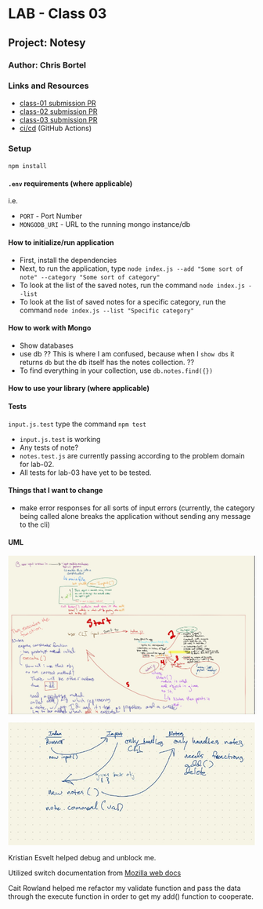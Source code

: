 # LAB - Class 03

## Project: Notesy

### Author: Chris Bortel

### Links and Resources
- [class-01 submission PR](https://github.com/Chris-Bortel-401-advanced-javascript/notes/pull/1)
- [class-02 submission PR](https://github.com/Chris-Bortel-401-advanced-javascript/notes/pull/2)
- [class-03 submission PR](https://github.com/Chris-Bortel-401-advanced-javascript/notes/pull/4)
- [ci/cd](http://xyz.com) (GitHub Actions)

### Setup
``npm install``

#### `.env` requirements (where applicable)
i.e.

- `PORT` - Port Number
- `MONGODB_URI` - URL to the running mongo instance/db

#### How to initialize/run application

- First, install the dependencies
- Next, to run the application, type ``node index.js --add "Some sort of note" --category "Some sort of category"``
- To look at the list of the saved notes, run the command ``node index.js --list``
- To look at the list of saved notes for a specific category, run the command ``node index.js --list "Specific category"``

#### How to work with Mongo
- Show databases
- use db
?? This is where I am confused, because when I ``show dbs`` it returns ``db`` but the db itself has the notes collection. ??
- To find everything in your collection, use ``db.notes.find({})``

#### How to use your library (where applicable)

#### Tests

``input.js.test`` type the command ``npm test``
- ```input.js.test``` is working
- Any tests of note?
- ``notes.test.js`` are currently passing according to the problem domain for lab-02.
- All tests for lab-03 have yet to be tested.

#### Things that I want to change
- make error responses for all sorts of input errors (currently, the category being called alone breaks the application without sending any message to the cli)

#### UML
![Initial Notesy UML](images/ititial-notesy-uml.jpg)


![Refined Notesy UML](images/refined-notesy-uml.jpg)


Kristian Esvelt helped debug and unblock me. 

Utilized switch documentation from [Mozilla web docs](https://developer.mozilla.org/en-US/docs/Web/JavaScript/Reference/Statements/switch)

Cait Rowland helped me refactor my validate function and pass the data through the execute function in order to get my add() function to cooperate.




<!-- # Lab Submission Instructions: Standard Node.js Applications

## Before You Begin

Refer to the [Common Lab Submission Guide](README.md) for general guidelines and instructions common to all lab submissions

### Deployment

Depending on the lab, you may be building a command line application or just a library. In either case ...

- Assume other developers will be downloading and using your app or library from your GitHub Repository
- Pay special attention to the developer centric parts of your README
  - How do I install the app or library?
  - How do I test the app or library?
  - For Applications:
    - How do I run the app?
    - How do I set up the app?
- **Stretch Goal: Publish your App or Library to NPM**
  - Libraries: This would allow anyone to do an `npm install` of your library
  - Apps: This would allow a user to do an `npm install -g` of your application and run it from their command line
    - This requires a new `bin` section in your `package.json`

### Testing

- Write a complete set of tests for all functional units and modules
- Your tests must be running green on Github Actions

### Documentation

#### Compose a UML or Process/Data Flow Diagram for every application

 [UML Reference](https://www.uml-diagrams.org/index-examples.html)

- This should be the first thing you do when beginning work on a lab assignment.
- Draw the process/data flow of your application and map it to the code you will need to write or evaluate/fix.

#### JSDoc

[Official Documentation](http://usejsdoc.org/about-getting-started.html) | [Cheat Sheet](https://devhints.io/jsdoc) | [Style Guide](https://github.com/shri/JSDoc-Style-Guide)

- Write proper jsDoc for every function, module, and class.
  - Be descriptive about the functions' purpose
  - Declare data types for params and return values -->
